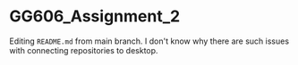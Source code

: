 # GG606_Assignment_2

Editing `README.md` from main branch. I don't know why there are such issues with connecting repositories to desktop. 

